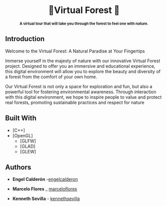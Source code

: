 <div align="center">
<h1 >🌲Virtual Forest 🌲</h1>
<p ><sup><b>A virtual tour that will take you through the forest to feel one with nature. </b></sup></p>
</div>

## Introduction

Welcome to the Virtual Forest: A Natural Paradise at Your Fingertips

Immerse yourself in the majesty of nature with our innovative Virtual Forest project. Designed to offer you an immersive and educational experience, this digital environment will allow you to explore the beauty and diversity of a forest from the comfort of your own home.

Our Virtual Forest is not only a space for exploration and fun, but also a powerful tool for fostering environmental awareness. Through interaction with this digital environment, we hope to inspire people to value and protect real forests, promoting sustainable practices and respect for nature

## Built With
- [C++]
- [OpenGL]
  - [GLFW]
  - [GLAD]
  - [GLEW]



## Authors

- **Engel Calderón** -[engelcalderon](https://github.com/engelcaldero28)

* **Marcelo Flores** _  [marceloflores](https://github.com/Allhein)

* **Kenneth Sevilla** - [kennethsevilla](https://github.com/Kenneth-Sevilla)

